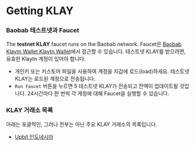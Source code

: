 # Getting KLAY

### Baobab 테스트넷과 Faucet

The **testnet KLAY** faucet runs on the Baobab network. Faucet은 [Baobab Klaytn Wallet Klaytn Wallet](https://baobab.wallet.klaytn.com)에서 접근할 수 있습니다. 테스트넷 KLAY를 받으려면, 유효한 Klaytn 계정이 있어야 합니다.

* 개인키 또는 키스토어 파일을 사용하여 계정을 지갑에 로드(load)하세요. 테스트넷 KLAY는 로드된 계정으로 전송됩니다.
* `Run Faucet` 버튼을 누르면 5 테스트넷 KLAY가 전송되고 잔액이 업데이트될 것입니다. 24시간마다 한 번씩 각 계정에 대해 Faucet을 실행할 수 있습니다.

### KLAY 거래소 목록

아래는 포괄적인, 그러나 전부는 아닌 주요 KLAY 거래소의 목록입니다.

- [Upbit 인도네시아](https://id.upbit.com/exchange?code=CRIX.UPBIT.IDR-KLAY)


